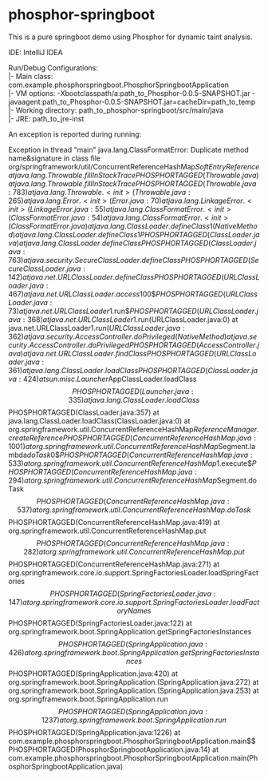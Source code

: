 # phosphor-springboot
This is a pure springboot demo using Phosphor for dynamic taint analysis.  
  
IDE: IntelliJ IDEA  
  
Run/Debug Configurations:  
|- Main class: com.example.phosphorspringboot.PhosphorSpringbootApplication  
|- VM options: -Xbootclasspath/a:path_to_Phosphor-0.0.5-SNAPSHOT.jar -javaagent:path_to_Phosphor-0.0.5-SNAPSHOT.jar=cacheDir=path_to_temp  
|- Working directory: path_to_phosphor-springboot/src/main/java  
|- JRE: path_to_jre-inst  
  
An exception is reported during running:  
  
Exception in thread "main" java.lang.ClassFormatError: Duplicate method name&signature in class file org/springframework/util/ConcurrentReferenceHashMap$SoftEntryReference
	at java.lang.Throwable.fillInStackTrace$$PHOSPHORTAGGED(Throwable.java)
	at java.lang.Throwable.fillInStackTrace$$PHOSPHORTAGGED(Throwable.java:783)
	at java.lang.Throwable.<init>(Throwable.java:265)
	at java.lang.Error.<init>(Error.java:70)
	at java.lang.LinkageError.<init>(LinkageError.java:55)
	at java.lang.ClassFormatError.<init>(ClassFormatError.java:54)
	at java.lang.ClassFormatError.<init>(ClassFormatError.java)
	at java.lang.ClassLoader.defineClass1(Native Method)
	at java.lang.ClassLoader.defineClass1$$PHOSPHORTAGGED(ClassLoader.java)
	at java.lang.ClassLoader.defineClass$$PHOSPHORTAGGED(ClassLoader.java:763)
	at java.security.SecureClassLoader.defineClass$$PHOSPHORTAGGED(SecureClassLoader.java:142)
	at java.net.URLClassLoader.defineClass$$PHOSPHORTAGGED(URLClassLoader.java:467)
	at java.net.URLClassLoader.access$100$$PHOSPHORTAGGED(URLClassLoader.java:73)
	at java.net.URLClassLoader$1.run$$PHOSPHORTAGGED(URLClassLoader.java:368)
	at java.net.URLClassLoader$1.run(URLClassLoader.java:0)
	at java.net.URLClassLoader$1.run(URLClassLoader.java:362)
	at java.security.AccessController.doPrivileged(Native Method)
	at java.security.AccessController.doPrivileged$$PHOSPHORTAGGED(AccessController.java)
	at java.net.URLClassLoader.findClass$$PHOSPHORTAGGED(URLClassLoader.java:361)
	at java.lang.ClassLoader.loadClass$$PHOSPHORTAGGED(ClassLoader.java:424)
	at sun.misc.Launcher$AppClassLoader.loadClass$$PHOSPHORTAGGED(Launcher.java:335)
	at java.lang.ClassLoader.loadClass$$PHOSPHORTAGGED(ClassLoader.java:357)
	at java.lang.ClassLoader.loadClass(ClassLoader.java:0)
	at org.springframework.util.ConcurrentReferenceHashMap$ReferenceManager.createReference$$PHOSPHORTAGGED(ConcurrentReferenceHashMap.java:1001)
	at org.springframework.util.ConcurrentReferenceHashMap$Segment.lambda$doTask$0$$PHOSPHORTAGGED(ConcurrentReferenceHashMap.java:533)
	at org.springframework.util.ConcurrentReferenceHashMap$1.execute$$PHOSPHORTAGGED(ConcurrentReferenceHashMap.java:294)
	at org.springframework.util.ConcurrentReferenceHashMap$Segment.doTask$$PHOSPHORTAGGED(ConcurrentReferenceHashMap.java:537)
	at org.springframework.util.ConcurrentReferenceHashMap.doTask$$PHOSPHORTAGGED(ConcurrentReferenceHashMap.java:419)
	at org.springframework.util.ConcurrentReferenceHashMap.put$$PHOSPHORTAGGED(ConcurrentReferenceHashMap.java:282)
	at org.springframework.util.ConcurrentReferenceHashMap.put$$PHOSPHORTAGGED(ConcurrentReferenceHashMap.java:271)
	at org.springframework.core.io.support.SpringFactoriesLoader.loadSpringFactories$$PHOSPHORTAGGED(SpringFactoriesLoader.java:147)
	at org.springframework.core.io.support.SpringFactoriesLoader.loadFactoryNames$$PHOSPHORTAGGED(SpringFactoriesLoader.java:122)
	at org.springframework.boot.SpringApplication.getSpringFactoriesInstances$$PHOSPHORTAGGED(SpringApplication.java:426)
	at org.springframework.boot.SpringApplication.getSpringFactoriesInstances$$PHOSPHORTAGGED(SpringApplication.java:420)
	at org.springframework.boot.SpringApplication.<init>(SpringApplication.java:272)
	at org.springframework.boot.SpringApplication.<init>(SpringApplication.java:253)
	at org.springframework.boot.SpringApplication.run$$PHOSPHORTAGGED(SpringApplication.java:1237)
	at org.springframework.boot.SpringApplication.run$$PHOSPHORTAGGED(SpringApplication.java:1226)
	at com.example.phosphorspringboot.PhosphorSpringbootApplication.main$$PHOSPHORTAGGED(PhosphorSpringbootApplication.java:14)
	at com.example.phosphorspringboot.PhosphorSpringbootApplication.main(PhosphorSpringbootApplication.java)

